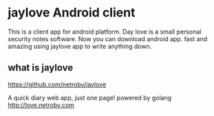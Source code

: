 # jaylove Android client

This is a client app for android platform. Day love is a small personal security notes software.
Now you can download android app. fast and amazing using jaylove app to write anything down.

## what is jaylove

https://github.com/netroby/jaylove

A quick diary web app, just one page! powered by golang http://love.netroby.com


